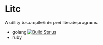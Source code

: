 Litc
===

A utility to compile/interpret literate programs.

- golang [![Build Status](https://travis-ci.org/paulvollmer/litc.svg?branch=master)](https://travis-ci.org/paulvollmer/litc)
- ruby
